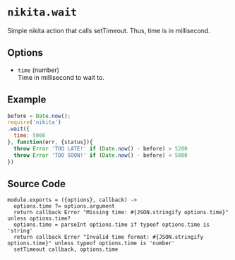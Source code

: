 
# `nikita.wait`

Simple nikita action that calls setTimeout. Thus, time is in millisecond.

## Options

* `time` (number)    
  Time in millisecond to wait to.   

## Example

```js
before = Date.now();
require('nikita')
.wait({
  time: 5000
}, function(err, {status}){
  throw Error 'TOO LATE!' if (Date.now() - before) > 5200
  throw Error 'TOO SOON!' if (Date.now() - before) < 5000
})
```

## Source Code

    module.exports = ({options}, callback) ->
      options.time ?= options.argument
      return callback Error "Missing time: #{JSON.stringify options.time}" unless options.time?
      options.time = parseInt options.time if typeof options.time is 'string'
      return callback Error "Invalid time format: #{JSON.stringify options.time}" unless typeof options.time is 'number'
      setTimeout callback, options.time
